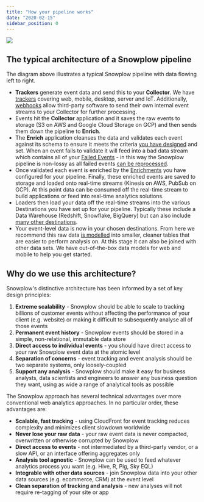 ```yaml
---
title: "How your pipeline works"
date: "2020-02-15"
sidebar_position: 0
---
```


[![](https://docs.snowplowanalytics.com/wp-content/uploads/sites/2/2020/10/Screenshot-2020-02-24-at-10.38.12.png?w=1024)](https://docs.snowplowanalytics.com/wp-content/uploads/sites/2/2020/10/Screenshot-2020-02-24-at-10.38.12.png)

## The typical architecture of a Snowplow pipeline

The diagram above illustrates a typical Snowplow pipeline with data flowing left to right.

- **Trackers** generate event data and send this to your **Collector**. We have [trackers](/docs/collecting-data/collecting-from-own-applications/index.md) covering web, mobile, desktop, server and IoT. Additionally, [webhooks](/docs/collecting-data/collecting-data-from-third-parties/index.md) allow third-party software to send their own internal event streams to your Collector for further processing.
- Events hit the **Collector** application and it saves the raw events to storage (S3 on AWS and Google Cloud Storage on GCP) and then sends them down the pipeline to **Enrich**.
- The **Enrich** application cleanses the data and validates each event against its schema to ensure it meets the criteria [you have designed](/docs/understanding-tracking-design/index.md) and set. When an event fails to validate it will feed into a bad data stream which contains all of your [Failed Events](/docs/managing-data-quality/failed-events/understanding-failed-events/index.md) - in this way the Snowplow pipeline is non-lossy as all failed events [can be reprocessed](/docs/managing-data-quality/event-recovery-for-bdp-users/manual-event-recovery-for-snowplow-bdp/getting-started/index.md).
- Once validated each event is enriched by the [Enrichments](/docs/enriching-your-data/configuring-enrichments/index.md) you have configured for your pipeline. Finally, these enriched events are saved to storage and loaded onto real-time streams (Kinesis on AWS, PubSub on GCP). At this point data can be consumed off the real-time stream to build applications or feed into real-time analytics solutions.
- Loaders then load your data off the real-time streams into the various Destinations you have set up for your pipeline. Typically these include a Data Warehouse (Redshift, Snowflake, BigQuery) but can also include [many other destinations](/docs/accessing-your-data/destinations/index.md).
- Your event-level data is now in your chosen destinations. From here we recommend this raw data [is modelled](/docs/modeling-your-data/index.md) into smaller, cleaner tables that are easier to perform analysis on. At this stage it can also be joined with other data sets. We have out-of-the-box data models for web and mobile to help you get started.

## Why do we use this architecture?

Snowplow's distinctive architecture has been informed by a set of key design principles:

1. **Extreme scalability** - Snowplow should be able to scale to tracking billions of customer events without affecting the performance of your client (e.g. website) or making it difficult to subsequently analyse all of those events
2. **Permanent event history** - Snowplow events should be stored in a simple, non-relational, immutable data store
3. **Direct access to individual events** - you should have direct access to your raw Snowplow event data at the atomic level
4. **Separation of concerns** - event tracking and event analysis should be two separate systems, only loosely-coupled
5. **Support any analysis** - Snowplow should make it easy for business analysts, data scientists and engineers to answer any business question they want, using as wide a range of analytical tools as possible

The Snowplow approach has several technical advantages over more conventional web analytics approaches. In no particular order, these advantages are:

- **Scalable, fast tracking** - using CloudFront for event tracking reduces complexity and minimizes client slowdown worldwide
- **Never lose your raw data** - your raw event data is never compacted, overwritten or otherwise corrupted by Snowplow
- **Direct access to events** - not intermediated by a third-party vendor, or a slow API, or an interface offering aggregates only
- **Analysis tool agnostic** - Snowplow can be used to feed whatever analytics process you want (e.g. Hive, R, Pig, Sky EQL)
- **Integrable with other data sources** - join Snowplow data into your other data sources (e.g. ecommerce, CRM) at the event level
- **Clean separation of tracking and analysis** - new analyses will not require re-tagging of your site or app
